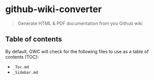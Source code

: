# github-wiki-converter

> Generate HTML &amp; PDF documentation from you Github wiki

## Table of contents

By default, GWC will check for the following files to use as a table of contents (TOC):

- `_Toc.md`
- `_Sidebar.md`
 
